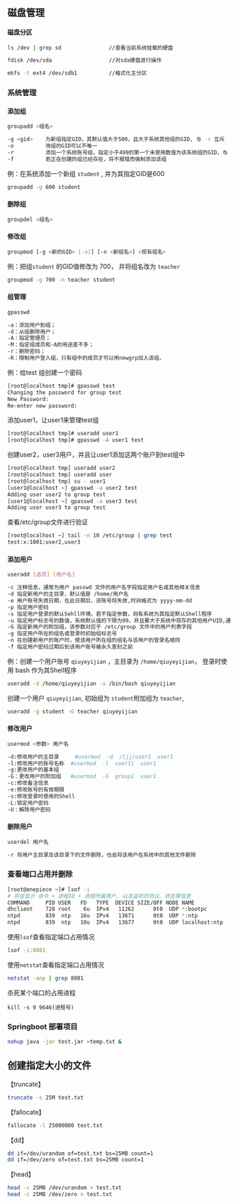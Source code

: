 ## 磁盘管理

####  磁盘分区

```bash
ls /dev | grep sd				//查看当前系统挂载的硬盘

fdisk /dev/sda					//对sda硬盘进行操作

mkfs -t ext4 /dev/sdb1			//格式化主分区


```

### 系统管理

#### 添加组

```bash
groupadd <组名>
```

```bash
-g <gid> 	为新组指定GID，其默认值大于500，且大于系统其他组的GID, 与 -r 互斥
-o       	改组的GID可以不唯一
-r			添加一个系统账号组，指定小于499的第一个未使用数值为该系统组的GID，与 -g 互斥、
-f			若正在创建的组已经存在，将不报错而强制添加该组
```

例：在系统添加一个新组 `student` , 并为其指定GID是600

```bash
groupadd -g 600 student
```

#### 删除组

```bash
groupdel <组名>
```

#### 修改组

```bash
groupmod [-g <新的GID> [-o]] [-n <新组名>] <现有组名>
```

例：把组`student`  的GID值修改为 700， 并将组名改为 `teacher`

```bash
groupmod -g 700 -n teacher student
```

#### 组管理

```bash
gpasswd
```

```bash
-a：添加用户到组；
-d：从组删除用户；
-A：指定管理员；
-M：指定组成员和-A的用途差不多；
-r：删除密码；
-R：限制用户登入组，只有组中的成员才可以用newgrp加入该组。
```

例：给test 组创建一个密码

```bash
[root@localhost tmp]# gpasswd test
Changing the password for group test
New Password:
Re-enter new password:
```

添加user1，让user1来管理test组

```bash
[root@localhost tmp]# useradd user1
[root@localhost tmp]# gpasswd -A user1 test
```

创建user2，user3用户，并且让user1添加这两个账户到test组中

```bash
[root@localhost tmp] useradd user2
[root@localhost tmp] useradd user
[root@localhost tmp] su - user1
[user1@localhost ~] gpasswd -a user2 test
Adding user user2 to group test
[user1@localhost ~] gpasswd -a user3 test
Adding user user3 to group test
```

查看/etc/group文件进行验证

```bash
[root@localhost ~] tail -n 10 /etc/group | grep test
test:x:1001:user2,user3
```



#### 添加用户

```bash
useradd [选项] [用户名]
```

```bash
-c 注释信息，通常为用户 passwd 文件的用户名字段指定用户名或其他相关信息
-d 指定新用户的主目录，默认值是 /home/用户名
-e 用户账号失效日期，在此日期后，该账号将失效,时间格式为 yyyy-mm-dd
-p 指定用户密码
-s 指定用户登录的默认Sehll环境，若不指定参数，则有系统为其指定默认Shell程序
-u 指定用户标志号的数值，系统默认值的下限为99，并且要大于系统中现存的其他用户UID,通常0-99的UID		值保留给系统账号
-G 指定新用户的附加组，该参数对应于 /etc/group 文件中的用户列表字段
-g 指定用户所在的组名或登录时初始组标志号
-n 在创建新用户的账户时，使该用户所在组的组名与该用户的登录名相同
-f 指定用户密码过期后到该用户账号被永久查封之前
```

例：创建一个用户账号 `qiuyeyijian` ，主目录为 `/home/qiuyeyijian`， 登录时使用 bash 作为其Shell程序

```bash
useradd -d /home/qiuyeyijian -s /bin/bash qiuyeyijian
```

创建一个用户 `qiuyeyijian`, 初始组为 `student`附加组为 `teacher`, 

```bash
useradd -g student -G teacher qiuyeyijian
```



#### 修改用户

```bash
usermod <参数> 用户名
```

```bash
-d:修改用户的主目录     #usermod  -d  /ljj/user1  user1
-l:修改用户的账号名称  #usermod  -l  user11  user1
-g:更改用户的基本组
-G：更改用户的附加组   #usermod  -G  group1  user1 
-c:修改备注信息
-e:修改账号的有效期限
-s:修改登录时使用的Shell  
-L:锁定用户密码
-U：解除用户密码
```



#### 删除用户

```bash
userdel 用户名
```

```bash
-r 将用户主目录及该目录下的文件删除，也会将该用户在系统中的其他文件删除
```





### 查看端口占用并删除

```bash
[root@onepiece ~]# lsof -i
# 将会显示 命令 + 进程ID + 进程所属用户, 以及监听的协议、状态等信息
COMMAND     PID USER   FD   TYPE  DEVICE SIZE/OFF NODE NAME
dhclient    728 root    6u  IPv4   11262      0t0  UDP *:bootpc
ntpd        839  ntp   16u  IPv4   13671      0t0  UDP *:ntp
ntpd        839  ntp   18u  IPv4   13677      0t0  UDP localhost:ntp
```

使用`lsof`查看指定端口占用情况

```bash
lsof -i:8081
```

使用`netstat`查看指定端口占用情况

```bash
netstat -anp | grep 8081
```

杀死某个端口的占用进程

```shell
kill -s 9 9646(进程号)
```



### Springboot 部署项目

```bash
nohup java -jar test.jar >temp.txt &
```



## 创建指定大小的文件

【truncate】

```bash
truncate -s 25M test.txt
```

【fallocate】

```bash
fallocate -l 25000000 test.txt
```

【dd】

```bash
dd if=/dev/urandom of=test.txt bs=25MB count=1
dd if=/dev/zero of=test.txt bs=25MB count=1
```

【head】

```bash
head -c 25MB /dev/urandom > test.txt
head -c 25MB /dev/zero > test.txt
```

















